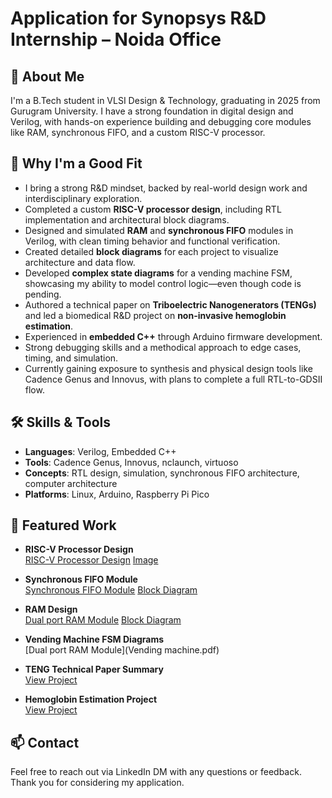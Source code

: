 # Application for Synopsys R&D Internship – Noida Office

## 👋 About Me
I'm a B.Tech student in VLSI Design & Technology, graduating in 2025 from Gurugram University. 
I have a strong foundation in digital design and Verilog, with hands-on experience building and debugging core modules like RAM, synchronous FIFO, and a custom RISC-V processor.

## 🎯 Why I'm a Good Fit
- I bring a strong R&D mindset, backed by real-world design work and interdisciplinary exploration.
- Completed a custom **RISC-V processor design**, including RTL implementation and architectural block diagrams.
- Designed and simulated **RAM** and **synchronous FIFO** modules in Verilog, with clean timing behavior and functional verification.
- Created detailed **block diagrams** for each project to visualize architecture and data flow.
- Developed **complex state diagrams** for a vending machine FSM, showcasing my ability to model control logic—even though code is pending.
- Authored a technical paper on **Triboelectric Nanogenerators (TENGs)** and led a biomedical R&D project on **non-invasive hemoglobin estimation**.
- Experienced in **embedded C++** through Arduino firmware development.
- Strong debugging skills and a methodical approach to edge cases, timing, and simulation.
- Currently gaining exposure to synthesis and physical design tools like Cadence Genus and Innovus, with plans to complete a full RTL-to-GDSII flow.

## 🛠️ Skills & Tools
- **Languages**: Verilog, Embedded C++
- **Tools**: Cadence Genus, Innovus, nclaunch, virtuoso
- **Concepts**: RTL design, simulation, synchronous FIFO architecture, computer architecture
- **Platforms**: Linux, Arduino, Raspberry Pi Pico

## 📁 Featured Work

- **RISC-V Processor Design**  
  [RISC-V Processor Design](risc-v.v)
  [Image](factorial_program_risc.png)

- **Synchronous FIFO Module**  
  [Synchronous FIFO Module](SYN_FIFO.v)
  [Block Diagram](SYN_FIFO.pdf)

- **RAM Design**  
  [Dual port RAM Module](8x256_RAM.v)
  [Block Diagram](8x256_RAM.pdf)

- **Vending Machine FSM Diagrams**  
   [Dual port RAM Module](Vending machine.pdf)

- **TENG Technical Paper Summary**  
  [View Project](https://www.linkedin.com/in/piyush-sahdev/details/projects/)

- **Hemoglobin Estimation Project**  
  [View Project](https://www.linkedin.com/in/piyush-sahdev/details/projects/)

## 📫 Contact
Feel free to reach out via LinkedIn DM with any questions or feedback.  
Thank you for considering my application.
